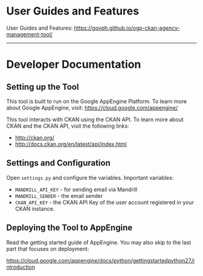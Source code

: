 # User Guides and Features


User Guides and Features: https://govph.github.io/ogp-ckan-agency-management-tool/


---


# Developer Documentation


## Setting up the Tool


This tool is built to run on the Google AppEngine Platform. To learn more about Google AppEngine, visit: https://cloud.google.com/appengine/

This tool interacts with CKAN using the CKAN API. To learn more about CKAN and the CKAN API, visit the following links:

* http://ckan.org/
* http://docs.ckan.org/en/latest/api/index.html



## Settings and Configuration

Open `settings.py` and configure the variables. Important variables:
* `MANDRILL_API_KEY` - for sending email via Mandrill
* `MANDRILL_SENDER` - the email sender
* `CKAN_API_KEY` - the CKAN API Key of the user account registered in your CKAN instance.



## Deploying the Tool to AppEngine

Read the getting started guide of AppEngine. You may also skip to the last part that focuses on deployment:

https://cloud.google.com/appengine/docs/python/gettingstartedpython27/introduction

